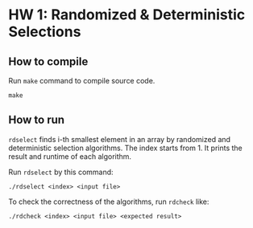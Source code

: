 # HW 1: Randomized & Deterministic Selections

## How to compile
Run `make` command to compile source code.
```
make
```

## How to run
`rdselect` finds i-th smallest element in an array by randomized and deterministic selection algorithms. The index starts from 1. It prints the result and runtime of each algorithm.

Run `rdselect` by this command:
```
./rdselect <index> <input file>
```

To check the correctness of the algorithms, run `rdcheck` like:
```
./rdcheck <index> <input file> <expected result>
```

